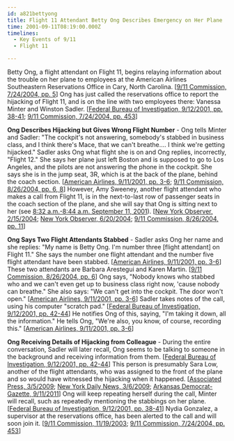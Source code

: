 ```yaml
---
id: a821bettyong
title: Flight 11 Attendant Betty Ong Describes Emergency on Her Plane
time: 2001-09-11T08:19:00.000Z
timelines:
  - Key Events of 9/11
  - Flight 11

---
```


Betty Ong, a flight attendant on Flight 11, begins relaying information about the trouble on her plane to employees at the American Airlines Southeastern Reservations Office in Cary, North Carolina. [[9/11 Commission, 7/24/2004, pp. 5][1]] Ong has just called the reservations office to report the hijacking of Flight 11, and is on the line with two employees there: Vanessa Minter and Winston Sadler. [[Federal Bureau of Investigation, 9/12/2001, pp. 38-41][2]; [9/11 Commission, 7/24/2004, pp. 453][1]]

**Ong Describes Hijacking but Gives Wrong Flight Number** - Ong tells Minter and Sadler: "The cockpit's not answering, somebody's stabbed in business class, and I think there's Mace, that we can't breathe.… I think we're getting hijacked." Sadler asks Ong what flight she is on and Ong replies, incorrectly, "Flight 12." She says her plane just left Boston and is supposed to go to Los Angeles, and the pilots are not answering the phone in the cockpit. She says she is in the jump seat, 3R, which is at the back of the plane, behind the coach section. [[American Airlines, 9/11/2001, pp. 3-6][4]; [9/11 Commission, 8/26/2004, pp. 6, 8][5]] However, Amy Sweeney, another flight attendant who makes a call from Flight 11, is in the next-to-last row of passenger seats in the coach section of the plane, and she will say that Ong is sitting next to her (see [8:32 a.m.-8:44 a.m. September 11, 2001][21]). [[New York Observer, 2/15/2004][6]; [New York Observer, 6/20/2004][7]; [9/11 Commission, 8/26/2004, pp. 11][5]]

**Ong Says Two Flight Attendants Stabbed** - Sadler asks Ong her name and she replies: "My name is Betty Ong. I'm number three [flight attendant] on Flight 11." She says the number one flight attendant and the number five flight attendant have been stabbed. [[American Airlines, 9/11/2001, pp. 3-6][4]] These two attendants are Barbara Arestegui and Karen Martin. [[9/11 Commission, 8/26/2004, pp. 6][5]] Ong says, "Nobody knows who stabbed who and we can't even get up to business class right now, 'cause nobody can breathe." She also says: "We can't get into the cockpit. The door won't open." [[American Airlines, 9/11/2001, pp. 3-6][4]] Sadler takes notes of the call, using his computer "scratch pad." [[Federal Bureau of Investigation, 9/12/2001, pp. 42-44][12]] He notifies Ong of this, saying, "I'm taking it down, all the information." He tells Ong, "We're also, you know, of course, recording this." [[American Airlines, 9/11/2001, pp. 3-6][4]]

**Ong Receiving Details of Hijacking from Colleague** - During the entire conversation, Sadler will later recall, Ong seems to be talking to someone in the background and receiving information from them. [[Federal Bureau of Investigation, 9/12/2001, pp. 42-44][12]] This person is presumably Sara Low, another of the flight attendants, who was assigned to the front of the plane and so would have witnessed the hijacking when it happened. [[Associated Press, 3/5/2009][15]; [New York Daily News, 3/6/2009][16]; [Arkansas Democrat-Gazette, 9/11/2011][17]] Ong will keep repeating herself during the call, Minter will recall, such as repeatedly mentioning the stabbings on her plane. [[Federal Bureau of Investigation, 9/12/2001, pp. 38-41][2]] Nydia Gonzalez, a supervisor at the reservations office, has been alerted to the call and will soon join it. [[9/11 Commission, 11/19/2003][19]; [9/11 Commission, 7/24/2004, pp. 453][1]]

[1]: https://web.archive.org/web/20041020144854/http://www.decloah.com/mirrors/9-11/911_Report.txt
[2]: https://www.scribd.com/document/13499802/T7-B13-Flight-Call-Notes-and-302s-Folder-Entire-Contents
[4]: https://www.scribd.com/document/13499778/T7-B13-AA-Phone-Transcripts-Fdr-AA-11-Calls-Kean-Commission-Transcripts
[5]: https://www.hsdl.org/?view&did=484625
[6]: https://observer.com/2004/02/stewardess-idd-hijackers-early-transcripts-show/
[7]: https://observer.com/2004/06/911-tapes-reveal-ground-personnel-muffled-attacks/
[12]: https://www.scribd.com/document/14094215/T7-B17-FBI-302s-of-Interest-Flight-11-Fdr-Entire-Contents
[15]: https://web.archive.org/web/20090307111428/http://www.foxnews.com/story/0,2933,505784,00.html
[16]: https://www.nydailynews.com/news/9-11-kin-holdouts-push-lawsuits-trial-article-1.366882
[17]: https://www.arkansasonline.com/news/2011/sep/11/shes-there-my-thoughts-20110911/
[19]: https://nara-media-001.s3.amazonaws.com/arcmedia/9-11/MFR/t-0148-911MFR-00009.pdf
[21]: /timeline/#a835sweeneyupdates
